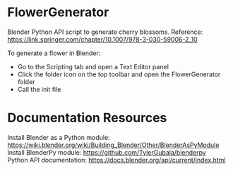 
# FlowerGenerator
Blender Python API script to generate cherry blossoms.
Reference: https://link.springer.com/chapter/10.1007/978-3-030-59006-2_10

To generate a flower in Blender:
- Go to the Scripting tab and open a Text Editor panel
- Click the folder icon on the top toolbar and open the FlowerGenerator folder
- Call the init file 

# Documentation Resources
Install Blender as a Python module: https://wiki.blender.org/wiki/Building_Blender/Other/BlenderAsPyModule  
Install BlenderPy module: https://github.com/TylerGubala/blenderpy   
Python API documentation: https://docs.blender.org/api/current/index.html   
